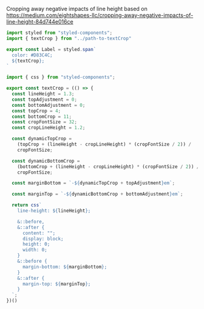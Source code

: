 Cropping away negative impacts of line height 
based on https://medium.com/eightshapes-llc/cropping-away-negative-impacts-of-line-height-84d744e016ce

```typescript
import styled from "styled-components";
import { textCrop } from "../path-to-textCrop"

export const Label = styled.span`
  color: #D83C4C;
  ${textCrop};
`
```

```typescript
import { css } from "styled-components";

export const textCrop = (() => {
  const lineHeight = 1.3;
  const topAdjustment = 0;
  const bottomAdjustment = 0;
  const topCrop = 4;
  const bottomCrop = 11;
  const cropFontSize = 32;
  const cropLineHeight = 1.2;

  const dynamicTopCrop =
    (topCrop + (lineHeight - cropLineHeight) * (cropFontSize / 2)) /
    cropFontSize;

  const dynamicBottomCrop =
    (bottomCrop + (lineHeight - cropLineHeight) * (cropFontSize / 2)) /
    cropFontSize;

  const marginBottom = `-${dynamicTopCrop + topAdjustment}em`;

  const marginTop = `-${dynamicBottomCrop + bottomAdjustment}em`;

  return css`
    line-height: ${lineHeight};

    &::before,
    &::after {
      content: "";
      display: block;
      height: 0;
      width: 0;
    }
    &::before {
      margin-bottom: ${marginBottom};
    }
    &::after {
      margin-top: ${marginTop};
    }
  `;
})()
```
